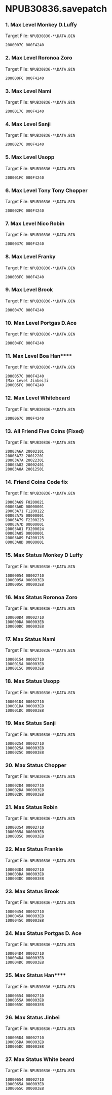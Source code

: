 # NPUB30836.savepatch

### 1. Max Level Monkey D.Luffy

Target File: `NPUB30836-*\DATA.BIN`

```
2000007C 000F4240
```

### 2. Max Level Roronoa Zoro

Target File: `NPUB30836-*\DATA.BIN`

```
200000FC 000F4240
```

### 3. Max Level Nami

Target File: `NPUB30836-*\DATA.BIN`

```
2000017C 000F4240
```

### 4. Max Level Sanji

Target File: `NPUB30836-*\DATA.BIN`

```
2000027C 000F4240
```

### 5. Max Level Usopp

Target File: `NPUB30836-*\DATA.BIN`

```
200001FC 000F4240
```

### 6. Max Level Tony Tony Chopper

Target File: `NPUB30836-*\DATA.BIN`

```
200002FC 000F4240
```

### 7. Max Level Nico Robin

Target File: `NPUB30836-*\DATA.BIN`

```
2000037C 000F4240
```

### 8. Max Level Franky

Target File: `NPUB30836-*\DATA.BIN`

```
200003FC 000F4240
```

### 9. Max Level Brook

Target File: `NPUB30836-*\DATA.BIN`

```
2000047C 000F4240
```

### 10. Max Level Portgas D.Ace

Target File: `NPUB30836-*\DATA.BIN`

```
200004FC 000F4240
```

### 11. Max Level Boa Han****

Target File: `NPUB30836-*\DATA.BIN`

```
2000057C 000F4240
[Max Level Jinbei]i
200005FC 000F4240
```

### 12. Max Level Whitebeard 

Target File: `NPUB30836-*\DATA.BIN`

```
2000067C 000F4240
```

### 13. All Friend Five Coins (Fixed)

Target File: `NPUB30836-*\DATA.BIN`

```
20003A6A 20002101
20003A72 20012201
20003A7A 20022301
20003A82 20002401
20003A8A 20012501
```

### 14. Friend Coins Code fix

Target File: `NPUB30836-*\DATA.BIN`

```
20003A69 F0200021
00003A6D 00000001
20003A71 F1200122
00003A75 00000001
20003A79 F2200223
00003A7D 00000001
20003A81 F3200024
00003A85 00000001
20003A89 F4200125
00003A8D 00000001
```

### 15. Max Status Monkey D Luffy

Target File: `NPUB30836-*\DATA.BIN`

```
10000054 00002710
1000005A 000003E8
1000005C 000003E8
```

### 16. Max Status Roronoa Zoro 

Target File: `NPUB30836-*\DATA.BIN`

```
100000D4 00002710
100000DA 000003E8
100000DC 000003E8
```

### 17. Max Status Nami

Target File: `NPUB30836-*\DATA.BIN`

```
10000154 00002710
1000015A 000003E8
1000015C 000003E8
```

### 18. Max Status Usopp

Target File: `NPUB30836-*\DATA.BIN`

```
100001D4 00002710
100001DA 000003E8
100001DC 000003E8
```

### 19. Max Status Sanji

Target File: `NPUB30836-*\DATA.BIN`

```
10000254 00002710
1000025A 000003E8
1000025C 000003E8
```

### 20. Max Status Chopper

Target File: `NPUB30836-*\DATA.BIN`

```
100002D4 00002710
100002DA 000003E8
100002DC 000003E8
```

### 21. Max Status Robin

Target File: `NPUB30836-*\DATA.BIN`

```
10000354 00002710
1000035A 000003E8
1000035C 000003E8
```

### 22. Max Status Frankie

Target File: `NPUB30836-*\DATA.BIN`

```
100003D4 00002710
100003DA 000003E8
100003DC 000003E8
```

### 23. Max Status Brook

Target File: `NPUB30836-*\DATA.BIN`

```
10000454 00002710
1000045A 000003E8
1000045C 000003E8
```

### 24. Max Status Portgas D. Ace

Target File: `NPUB30836-*\DATA.BIN`

```
100004D4 00002710
100004DA 000003E8
100004DC 000003E8
```

### 25. Max Status Han****

Target File: `NPUB30836-*\DATA.BIN`

```
10000554 00002710
1000055A 000003E8
1000055C 000003E8
```

### 26. Max Status Jinbei

Target File: `NPUB30836-*\DATA.BIN`

```
100005D4 00002710
100005DA 000003E8
100005DC 000003E8
```

### 27. Max Status White beard

Target File: `NPUB30836-*\DATA.BIN`

```
10000654 00002710
1000065A 000003E8
1000065C 000003E8
```

